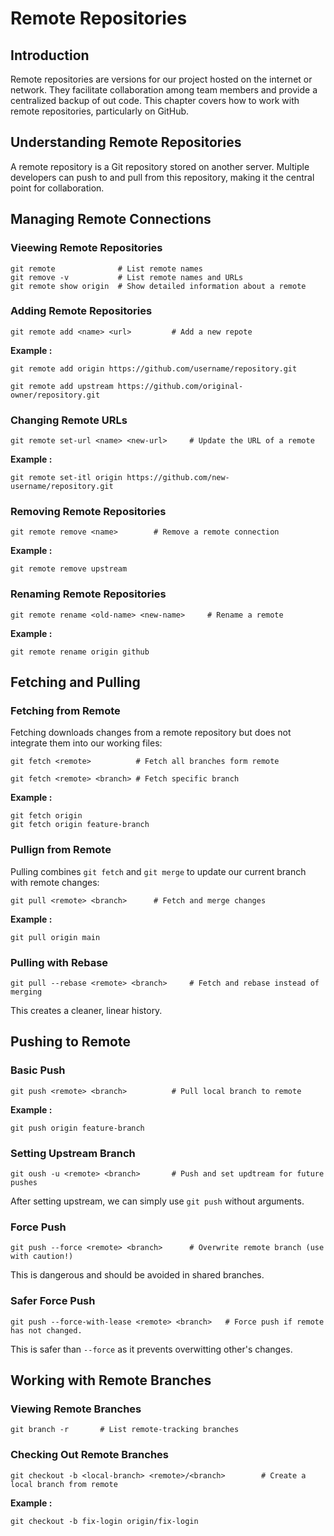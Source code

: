 # Remote Repositories

## Introduction

Remote repositories are versions for our project hosted on the internet or network. They facilitate collaboration among team members and provide a centralized backup of out code. This chapter covers how to work with remote repositories, particularly on GitHub.

## Understanding Remote Repositories

A remote repository is a Git repository stored on another server. Multiple developers can push to and pull from this repository, making it the central point for collaboration.

## Managing Remote Connections

### Vieewing Remote Repositories

``` 
git remote              # List remote names
git remove -v           # List remote names and URLs
git remote show origin  # Show detailed information about a remote

```

### Adding Remote Repositories

``` 
git remote add <name> <url>         # Add a new repote

```
**Example :**

```
git remote add origin https://github.com/username/repository.git

git remote add upstream https://github.com/original-owner/repository.git

```

### Changing Remote URLs

```
git remote set-url <name> <new-url>     # Update the URL of a remote

```
**Example :**

```
git remote set-itl origin https://github.com/new-username/repository.git

```

### Removing Remote Repositories

```
git remote remove <name>        # Remove a remote connection
```

**Example :**

```
git remote remove upstream
```

### Renaming Remote Repositories

```
git remote rename <old-name> <new-name>     # Rename a remote
```

**Example :**

```
git remote rename origin github
```

## Fetching and Pulling

### Fetching from Remote

Fetching downloads changes from a remote repository but does not integrate them into our working files:

```
git fetch <remote>          # Fetch all branches form remote

git fetch <remote> <branch> # Fetch specific branch
```

**Example :**

```
git fetch origin
git fetch origin feature-branch
```

### Pullign from Remote

Pulling combines ``git fetch`` and ``git merge`` to update our current branch with remote changes:

```
git pull <remote> <branch>      # Fetch and merge changes
```

**Example :**
```
git pull origin main
```

### Pulling with Rebase

```
git pull --rebase <remote> <branch>     # Fetch and rebase instead of merging
```
This creates a cleaner, linear history.

## Pushing to Remote

### Basic Push

```
git push <remote> <branch>          # Pull local branch to remote
```

**Example :**
```
git push origin feature-branch
```

### Setting Upstream Branch

```
git oush -u <remote> <branch>       # Push and set updtream for future pushes
```

After setting upstream, we can simply use ``git push`` without arguments.

### Force Push

```
git push --force <remote> <branch>      # Overwrite remote branch (use with caution!)
```
This is dangerous and should be avoided in shared branches.

### Safer Force Push

```
git push --force-with-lease <remote> <branch>   # Force push if remote has not changed.
```

This is safer than ``--force`` as it prevents overwitting other's changes.

## Working with Remote Branches

### Viewing Remote Branches
```
git branch -r       # List remote-tracking branches
```

### Checking Out Remote Branches

```
git checkout -b <local-branch> <remote>/<branch>        # Create a local branch from remote
```
**Example :**

```
git checkout -b fix-login origin/fix-login
```


